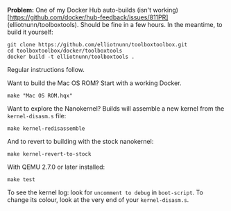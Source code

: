 **Problem:** One of my Docker Hub auto-builds (isn't working)[https://github.com/docker/hub-feedback/issues/811PR] (elliotnunn/toolboxtools). Should be fine in a few hours. In the meantime, to build it yourself:

```
git clone https://github.com/elliotnunn/toolboxtoolbox.git
cd toolboxtoolbox/docker/toolboxtools
docker build -t elliotnunn/toolboxtools .
```

Regular instructions follow.

Want to build the Mac OS ROM? Start with a working Docker.

```
make "Mac OS ROM.hqx"
```

Want to explore the Nanokernel? Builds will assemble a new kernel from the `kernel-disasm.s` file:

```
make kernel-redisassemble
```

And to revert to building with the stock nanokernel:

```
make kernel-revert-to-stock
```

With QEMU 2.7.0 or later installed:

```
make test
```

To see the kernel log: look for `uncomment to debug` in `boot-script`. To change its colour, look at the very end of your `kernel-disasm.s`.